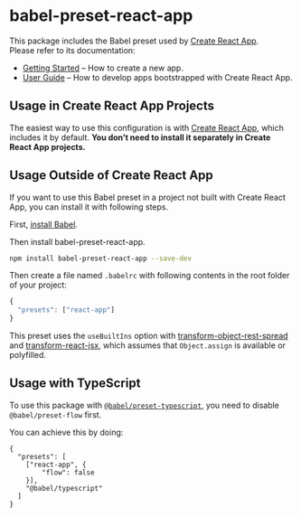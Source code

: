 # babel-preset-react-app

This package includes the Babel preset used by [Create React App](https://github.com/lepetitbloc/create-react-dapp).<br>
Please refer to its documentation:

* [Getting Started](https://github.com/lepetitbloc/create-react-dapp/blob/master/README.md#getting-started) – How to create a new app.
* [User Guide](https://github.com/lepetitbloc/create-react-dapp/blob/master/packages/react-scripts/template/README.md) – How to develop apps bootstrapped with Create React App.

## Usage in Create React App Projects

The easiest way to use this configuration is with [Create React App](https://github.com/lepetitbloc/create-react-dapp), which includes it by default. **You don’t need to install it separately in Create React App projects.**

## Usage Outside of Create React App

If you want to use this Babel preset in a project not built with Create React App, you can install it with following steps.

First, [install Babel](https://babeljs.io/docs/setup/).

Then install babel-preset-react-app.

```sh
npm install babel-preset-react-app --save-dev
```

Then create a file named `.babelrc` with following contents in the root folder of your project:

```js
{
  "presets": ["react-app"]
}
```

This preset uses the `useBuiltIns` option with [transform-object-rest-spread](http://babeljs.io/docs/plugins/transform-object-rest-spread/) and [transform-react-jsx](http://babeljs.io/docs/plugins/transform-react-jsx/), which assumes that `Object.assign` is available or polyfilled.

## Usage with TypeScript

To use this package with [`@babel/preset-typescript`](https://www.npmjs.com/package/@babel/preset-typescript), you need to disable `@babel/preset-flow` first.

You can achieve this by doing:

```
{
  "presets": [
    ["react-app", {
        "flow": false
    }],
    "@babel/typescript"
  ]
}
```
